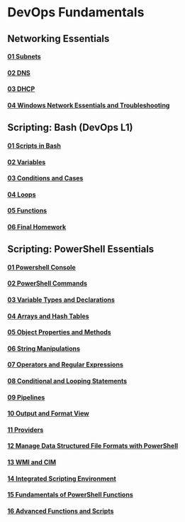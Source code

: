 # DevOps Fundamentals
## Networking Essentials
#### [01 Subnets](https://github.com/MikeBakinovski/DevOps_Fundamentals/blob/main/01%20Networking%20Essentials/01%20Subnets/README.md)</br>
#### [02 DNS](https://github.com/MikeBakinovski/DevOps_Fundamentals/blob/main/01%20Networking%20Essentials/02%20DNS/README.md)</br>
#### [03 DHCP](https://github.com/MikeBakinovski/DevOps_Fundamentals/blob/main/01%20Networking%20Essentials/03%20DHCP/README.md)</br>
#### [04 Windows Network Essentials and Troubleshooting](https://github.com/MikeBakinovski/DevOps_Fundamentals/blob/main/01%20Networking%20Essentials/04%20Windows%20Network%20Essentials%20and%20Troubleshooting/README.md)</br>
## Scripting: Bash (DevOps L1)
#### [01 Scripts in Bash](https://github.com/MikeBakinovski/DevOps_Fundamentals/blob/main/02%20Scripting%20Bash%20DevOps%20L1/01%20Scripts%20in%20Bash/README.md)</br>
#### [02 Variables](https://github.com/MikeBakinovski/DevOps_Fundamentals/blob/main/02%20Scripting%20Bash%20DevOps%20L1/02%20Variables/README.md)</br>
#### [03 Conditions and Cases](https://github.com/MikeBakinovski/DevOps_Fundamentals/blob/main/02%20Scripting%20Bash%20DevOps%20L1/03%20Conditions%20and%20Cases/README.md)</br>
#### [04 Loops]()</br>
#### [05 Functions]()</br>
#### [06 Final Homework]()</br>

## Scripting: PowerShell Essentials
#### [01 Powershell Console]()</br>
#### [02 PowerShell Commands]()</br>
#### [03 Variable Types and Declarations]()</br>
#### [04 Arrays and Hash Tables]()</br>
#### [05 Object Properties and Methods]()</br>
#### [06 String Manipulations]()</br>
#### [07 Operators and Regular Expressions]()</br>
#### [08 Conditional and Looping Statements]()</br>
#### [09 Pipelines]()</br>
#### [10 Output and Format View]()</br>
#### [11 Providers]()</br>
#### [12 Manage Data Structured File Formats with PowerShell]()</br>
#### [13 WMI and CIM]()</br>
#### [14 Integrated Scripting Environment]()</br>
#### [15 Fundamentals of PowerShell Functions]()</br>
#### [16 Advanced Functions and Scripts]()</br>
